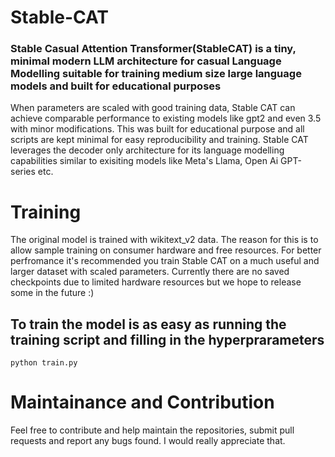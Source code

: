 # Stable-CAT
### Stable Casual Attention Transformer(StableCAT) is a tiny, minimal modern LLM architecture for casual Language Modelling suitable for training medium size large language models and built for educational purposes
When parameters are scaled with good training data, Stable CAT can achieve comparable performance to existing models like gpt2 and even 3.5 with minor modifications. This was built for educational purpose and all scripts are kept minimal for easy reproducibility and training. Stable CAT leverages the decoder only architecture for its language modelling capabilities similar to exisiting models like Meta's Llama, Open Ai GPT-series etc.

# Training
The original model is trained with wikitext_v2 data. The reason for this is to allow sample training on consumer hardware and free resources. For better perfromance it's recommended you train Stable CAT on a much useful and larger dataset with scaled parameters. Currently there are no saved checkpoints due to limited hardware resources but we hope to release some in the future :)

## To train the model is as easy as running the training script and filling in the hyperprarameters
``` python train.py ```

# Maintainance and Contribution
Feel free to contribute and help maintain the repositories, submit pull requests and report any bugs found. I would really appreciate that.
